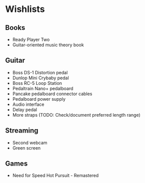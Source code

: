 # Wishlists

## Books

- Ready Player Two
- Guitar-oriented music theory book

## Guitar

- Boss DS-1 Distortion pedal
- Dunlop Mini Crybaby pedal
- Boss RC-5 Loop Station
- Pedaltrain Nano+ pedalboard
- Pancake pedalboard connector cables
- Pedalboard power supply
- Audio interface
- Delay pedal
- More straps (TODO: Check/document preferred length range)

## Streaming

- Second webcam
- Green screen

## Games

- Need for Speed Hot Pursuit - Remastered
